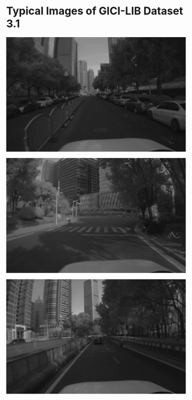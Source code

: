 # Typical Images of GICI-LIB Dataset 3.1

<p align="left">
  <img alt="sensorsuit" src="./3.1-1.png" width="480"> 
</p> 

<p align="left">
  <img alt="sensorsuit" src="./3.1-2.png" width="480"> 
</p> 

<p align="left">
  <img alt="sensorsuit" src="./3.1-3.png" width="480"> 
</p> 
